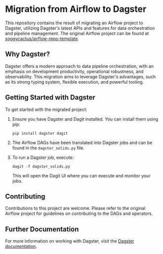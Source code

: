 # Migration from Airflow to Dagster

This repository contains the result of migrating an Airflow project to Dagster, utilizing Dagster's latest APIs and features for data orchestration and pipeline management. The original Airflow project can be found at [soggycactus/airflow-repo-template](https://github.com/soggycactus/airflow-repo-template).

## Why Dagster?

Dagster offers a modern approach to data pipeline orchestration, with an emphasis on development productivity, operational robustness, and observability. This migration aims to leverage Dagster's advantages, such as its strong typing system, flexible execution, and powerful tooling.

## Getting Started with Dagster

To get started with the migrated project:

1. Ensure you have Dagster and Dagit installed. You can install them using pip:

   ```
   pip install dagster dagit
   ```

2. The Airflow DAGs have been translated into Dagster jobs and can be found in the `dagster_solids.py` file.

3. To run a Dagster job, execute:

   ```
   dagit -f dagster_solids.py
   ```

   This will open the Dagit UI where you can execute and monitor your jobs.

## Contributing

Contributions to this project are welcome. Please refer to the original Airflow project for guidelines on contributing to the DAGs and operators.

## Further Documentation

For more information on working with Dagster, visit the [Dagster documentation](https://docs.dagster.io/).
